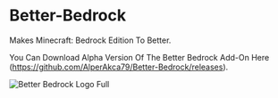 # Better-Bedrock
Makes Minecraft: Bedrock Edition To Better.


You Can Download Alpha Version Of The Better Bedrock Add-On Here (https://github.com/AlperAkca79/Better-Bedrock/releases).

![Better Bedrock Logo Full](https://user-images.githubusercontent.com/91411319/179784155-58edc30f-f8f5-434b-850d-b0e3c034fd0b.png)
